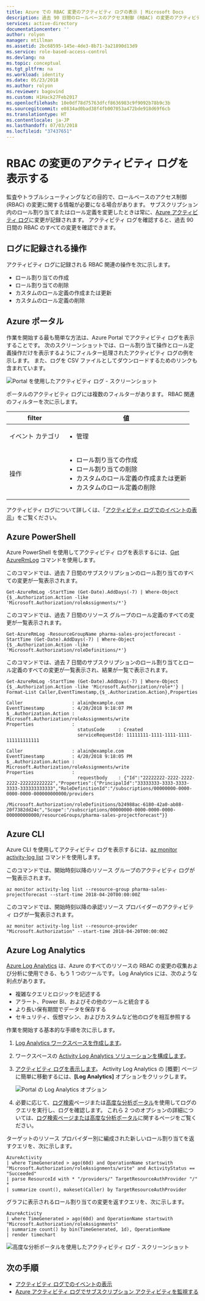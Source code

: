 ```yaml
---
title: Azure での RBAC 変更のアクティビティ ログの表示 | Microsoft Docs
description: 過去 90 日間のロールベースのアクセス制御 (RBAC) の変更のアクティビティ ログを表示します。
services: active-directory
documentationcenter: ''
author: rolyon
manager: mtillman
ms.assetid: 2bc68595-145e-4de3-8b71-3a21890d13d9
ms.service: role-based-access-control
ms.devlang: na
ms.topic: conceptual
ms.tgt_pltfrm: na
ms.workload: identity
ms.date: 05/23/2018
ms.author: rolyon
ms.reviewer: bagovind
ms.custom: H1Hack27Feb2017
ms.openlocfilehash: 10e0df78d75763dfcf8636983c9f9092b78b9c3b
ms.sourcegitcommit: e0834ad0bad38f4fb007053a472bde918d69f6cb
ms.translationtype: HT
ms.contentlocale: ja-JP
ms.lasthandoff: 07/03/2018
ms.locfileid: "37437651"
---
```

# <a name="view-activity-logs-for-rbac-changes"></a>RBAC の変更のアクティビティ ログを表示する

監査やトラブルシューティングなどの目的で、ロールベースのアクセス制御 (RBAC) の変更に関する情報が必要になる場合があります。 サブスクリプション内のロール割り当てまたはロール定義を変更したときは常に、[Azure アクティビティ ログ](../monitoring-and-diagnostics/monitoring-overview-activity-logs.md)に変更が記録されます。 アクティビティ ログを確認すると、過去 90 日間の RBAC のすべての変更を確認できます。

## <a name="operations-that-are-logged"></a>ログに記録される操作

アクティビティ ログに記録される RBAC 関連の操作を次に示します。

- ロール割り当ての作成
- ロール割り当ての削除
- カスタムのロール定義の作成または更新
- カスタムのロール定義の削除

## <a name="azure-portal"></a>Azure ポータル

作業を開始する最も簡単な方法は、Azure Portal でアクティビティ ログを表示することです。 次のスクリーンショットでは、ロール割り当て操作とロール定義操作だけを表示するようにフィルター処理されたアクティビティ ログの例を示します。 また、ログを CSV ファイルとしてダウンロードするためのリンクも含まれています。

![Portal を使用したアクティビティ ログ - スクリーンショット](./media/change-history-report/activity-log-portal.png)

ポータルのアクティビティ ログには複数のフィルターがあります。 RBAC 関連のフィルターを次に示します。

|filter  |値  |
|---------|---------|
|イベント カテゴリ     | <ul><li>管理</li></ul>         |
|操作     | <ul><li>ロール割り当ての作成</li> <li>ロール割り当ての削除</li> <li>カスタムのロール定義の作成または更新</li> <li>カスタムのロール定義の削除</li></ul>      |


アクティビティ ログについて詳しくは、「[アクティビティ ログでのイベントの表示](/azure/azure-resource-manager/resource-group-audit?toc=%2fazure%2fmonitoring-and-diagnostics%2ftoc.json)」をご覧ください。

## <a name="azure-powershell"></a>Azure PowerShell

Azure PowerShell を使用してアクティビティ ログを表示するには、[Get AzureRmLog](/powershell/module/azurerm.insights/get-azurermlog) コマンドを使用します。

このコマンドでは、過去 7 日間のサブスクリプションのロール割り当てのすべての変更が一覧表示されます。

```azurepowershell
Get-AzureRmLog -StartTime (Get-Date).AddDays(-7) | Where-Object {$_.Authorization.Action -like 'Microsoft.Authorization/roleAssignments/*'}
```

このコマンドでは、過去 7 日間のリソース グループのロール定義のすべての変更が一覧表示されます。

```azurepowershell
Get-AzureRmLog -ResourceGroupName pharma-sales-projectforecast -StartTime (Get-Date).AddDays(-7) | Where-Object {$_.Authorization.Action -like 'Microsoft.Authorization/roleDefinitions/*'}
```

このコマンドでは、過去 7 日間のサブスクリプションのロール割り当てとロール定義のすべての変更が一覧表示され、結果が一覧で表示されます。

```azurepowershell
Get-AzureRmLog -StartTime (Get-Date).AddDays(-7) | Where-Object {$_.Authorization.Action -like 'Microsoft.Authorization/role*'} | Format-List Caller,EventTimestamp,{$_.Authorization.Action},Properties
```

```Example
Caller                  : alain@example.com
EventTimestamp          : 4/20/2018 9:18:07 PM
$_.Authorization.Action : Microsoft.Authorization/roleAssignments/write
Properties              :
                          statusCode     : Created
                          serviceRequestId: 11111111-1111-1111-1111-111111111111

Caller                  : alain@example.com
EventTimestamp          : 4/20/2018 9:18:05 PM
$_.Authorization.Action : Microsoft.Authorization/roleAssignments/write
Properties              :
                          requestbody    : {"Id":"22222222-2222-2222-2222-222222222222","Properties":{"PrincipalId":"33333333-3333-3333-3333-333333333333","RoleDefinitionId":"/subscriptions/00000000-0000-0000-0000-000000000000/providers
                          /Microsoft.Authorization/roleDefinitions/b24988ac-6180-42a0-ab88-20f7382dd24c","Scope":"/subscriptions/00000000-0000-0000-0000-000000000000/resourceGroups/pharma-sales-projectforecast"}}

```

## <a name="azure-cli"></a>Azure CLI

Azure CLI を使用してアクティビティ ログを表示するには、[az monitor activity-log list](/cli/azure/monitor/activity-log#az-monitor-activity-log-list) コマンドを使用します。

このコマンドでは、開始時刻以降のリソース グループのアクティビティ ログが一覧表示されます。

```azurecli
az monitor activity-log list --resource-group pharma-sales-projectforecast --start-time 2018-04-20T00:00:00Z
```

このコマンドでは、開始時刻以降の承認リソース プロバイダーのアクティビティ ログが一覧表示されます。

```azurecli
az monitor activity-log list --resource-provider "Microsoft.Authorization" --start-time 2018-04-20T00:00:00Z
```

## <a name="azure-log-analytics"></a>Azure Log Analytics

[Azure Log Analytics](../log-analytics/log-analytics-overview.md) は、Azure のすべてのリソースの RBAC の変更の収集および分析に使用できる、もう 1 つのツールです。 Log Analytics には、次のような利点があります。

- 複雑なクエリとロジックを記述する
- アラート、Power BI、およびその他のツールと統合する
- より長い保有期間でデータを保存する
- セキュリティ、仮想マシン、およびカスタムなど他のログを相互参照する

作業を開始する基本的な手順を次に示します。

1. [Log Analytics ワークスペースを作成します](../log-analytics/log-analytics-quick-create-workspace.md)。

1. ワークスペースの [Activity Log Analytics ソリューションを構成します](../log-analytics/log-analytics-activity.md#configuration)。

1. [アクティビティ ログを表示します](../log-analytics/log-analytics-activity.md#using-the-solution)。 Activity Log Analytics の [概要] ページに簡単に移動するには、**[Log Analytics]** オプションをクリックします。

   ![Portal の Log Analytics オプション](./media/change-history-report/azure-log-analytics-option.png)

1. 必要に応じて、[ログ検索](../log-analytics/log-analytics-log-search.md)ページまたは[高度な分析ポータル](https://docs.loganalytics.io/docs/Learn)を使用してログのクエリを実行し、ログを確認します。 これら 2 つのオプションの詳細については、[ログ検索ページまたは高度な分析ポータル](../log-analytics/log-analytics-log-search-portals.md)に関するページをご覧ください。

ターゲットのリソース プロバイダー別に編成された新しいロール割り当てを返すクエリを、次に示します。

```
AzureActivity
| where TimeGenerated > ago(60d) and OperationName startswith "Microsoft.Authorization/roleAssignments/write" and ActivityStatus == "Succeeded"
| parse ResourceId with * "/providers/" TargetResourceAuthProvider "/" *
| summarize count(), makeset(Caller) by TargetResourceAuthProvider
```

グラフに表示されるロール割り当ての変更を返すクエリを、次に示します。

```
AzureActivity
| where TimeGenerated > ago(60d) and OperationName startswith "Microsoft.Authorization/roleAssignments"
| summarize count() by bin(TimeGenerated, 1d), OperationName
| render timechart
```

![高度な分析ポータルを使用したアクティビティ ログ - スクリーンショット](./media/change-history-report/azure-log-analytics.png)

## <a name="next-steps"></a>次の手順
* [アクティビティ ログでのイベントの表示](/azure/azure-resource-manager/resource-group-audit?toc=%2fazure%2fmonitoring-and-diagnostics%2ftoc.json)
* [Azure アクティビティ ログでサブスクリプション アクティビティを監視する](/azure/monitoring-and-diagnostics/monitoring-overview-activity-logs)
